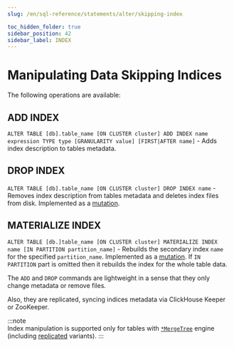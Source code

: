 ```yaml
---
slug: /en/sql-reference/statements/alter/skipping-index

toc_hidden_folder: true
sidebar_position: 42
sidebar_label: INDEX
---
```


# Manipulating Data Skipping Indices

The following operations are available:

## ADD INDEX

`ALTER TABLE [db].table_name [ON CLUSTER cluster] ADD INDEX name expression TYPE type [GRANULARITY value] [FIRST|AFTER name]` - Adds index description to tables metadata.

## DROP INDEX

`ALTER TABLE [db].table_name [ON CLUSTER cluster] DROP INDEX name` - Removes index description from tables metadata and deletes index files from disk. Implemented as a [mutation](/docs/en/sql-reference/statements/alter/index.md#mutations).

## MATERIALIZE INDEX

`ALTER TABLE [db.]table_name [ON CLUSTER cluster] MATERIALIZE INDEX name [IN PARTITION partition_name]` - Rebuilds the secondary index `name` for the specified `partition_name`. Implemented as a [mutation](/docs/en/sql-reference/statements/alter/index.md#mutations). If `IN PARTITION` part is omitted then it rebuilds the index for the whole table data.

The `ADD` and `DROP` commands are lightweight in a sense that they only change metadata or remove files.

Also, they are replicated, syncing indices metadata via ClickHouse Keeper or ZooKeeper.

:::note    
Index manipulation is supported only for tables with [`*MergeTree`](/docs/en/engines/table-engines/mergetree-family/mergetree.md) engine (including [replicated](/docs/en/engines/table-engines/mergetree-family/replication.md) variants).
:::
